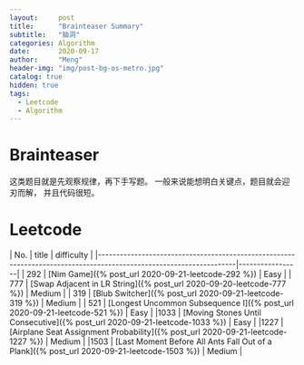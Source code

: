 ```yaml
---
layout:     post
title:      "Brainteaser Summary"
subtitle:   "脑洞"
categories: Algorithm
date:       2020-09-17
author:     "Meng"
header-img: "img/post-bg-os-metro.jpg"
catalog: true
hidden: true
tags:
  - Leetcode
  - Algorithm
---
```


# Brainteaser
这类题目就是先观察规律，再下手写题。 一般来说能想明白关键点，题目就会迎刃而解， 并且代码很短。



# Leetcode

| No. | title                                                                                                        | difficulty      |
|--------------------------------------------------------------------------------------------------------------------|-----------------|
| 292 | [Nim Game]({% post_url 2020-09-21-leetcode-292 %})                                                           | Easy            |
| 777 | [Swap Adjacent in LR String]({% post_url 2020-09-20-leetcode-777 %})                                         | Medium          |
| 319 | [Blub Switcher]({% post_url 2020-09-21-leetcode-319 %})                                                      | Medium          |
| 521 | [Longest Uncommon Subsequence I]({% post_url 2020-09-21-leetcode-521 %})                                     | Easy            |
|1033 | [Moving Stones Until Consecutive]({% post_url 2020-09-21-leetcode-1033 %})                                   | Easy            |
|1227 | [Airplane Seat Assignment Probability]({% post_url 2020-09-21-leetcode-1227 %})                              | Medium          |
|1503 | [Last Moment Before All Ants Fall Out of a Plank]({% post_url 2020-09-21-leetcode-1503 %})                   | Medium          |
